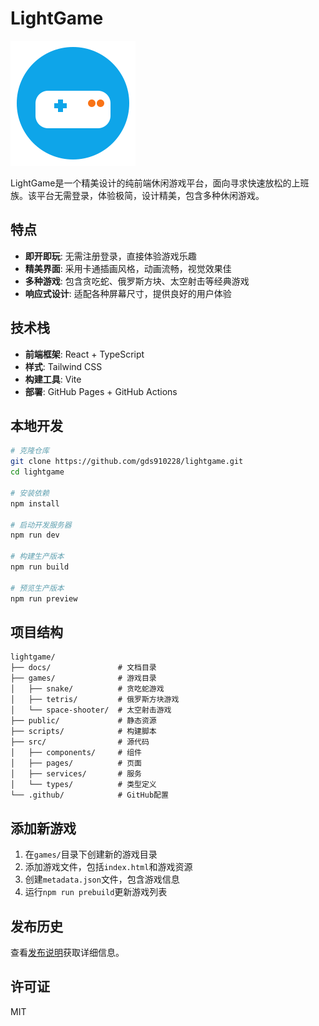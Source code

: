 # LightGame

![LightGame Logo](public/favicon.svg)

LightGame是一个精美设计的纯前端休闲游戏平台，面向寻求快速放松的上班族。该平台无需登录，体验极简，设计精美，包含多种休闲游戏。

## 特点

- **即开即玩**: 无需注册登录，直接体验游戏乐趣
- **精美界面**: 采用卡通插画风格，动画流畅，视觉效果佳
- **多种游戏**: 包含贪吃蛇、俄罗斯方块、太空射击等经典游戏
- **响应式设计**: 适配各种屏幕尺寸，提供良好的用户体验

## 技术栈

- **前端框架**: React + TypeScript
- **样式**: Tailwind CSS
- **构建工具**: Vite
- **部署**: GitHub Pages + GitHub Actions

## 本地开发

```bash
# 克隆仓库
git clone https://github.com/gds910228/lightgame.git
cd lightgame

# 安装依赖
npm install

# 启动开发服务器
npm run dev

# 构建生产版本
npm run build

# 预览生产版本
npm run preview
```

## 项目结构

```
lightgame/
├── docs/               # 文档目录
├── games/              # 游戏目录
│   ├── snake/          # 贪吃蛇游戏
│   ├── tetris/         # 俄罗斯方块游戏
│   └── space-shooter/  # 太空射击游戏
├── public/             # 静态资源
├── scripts/            # 构建脚本
├── src/                # 源代码
│   ├── components/     # 组件
│   ├── pages/          # 页面
│   ├── services/       # 服务
│   └── types/          # 类型定义
└── .github/            # GitHub配置
```

## 添加新游戏

1. 在`games/`目录下创建新的游戏目录
2. 添加游戏文件，包括`index.html`和游戏资源
3. 创建`metadata.json`文件，包含游戏信息
4. 运行`npm run prebuild`更新游戏列表

## 发布历史

查看[发布说明](release.md)获取详细信息。

## 许可证

MIT 